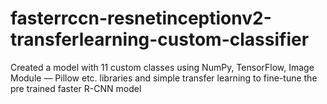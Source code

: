 # fasterrccn-resnetinceptionv2-transferlearning-custom-classifier
Created a model with 11 custom classes using NumPy, TensorFlow, Image Module — Pillow etc. libraries and simple transfer learning to fine-tune the pre trained faster R-CNN model 
